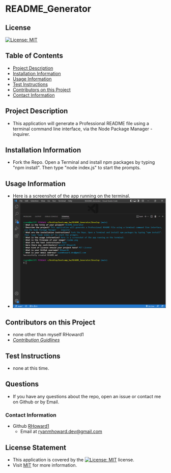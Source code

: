 

# README_Generator

## License
[![License: MIT](https://img.shields.io/badge/License-MIT-yellow.svg)](https://opensource.org/licenses/MIT)

## Table of Contents
- [Project Description](#project-description)  
- [Installation Information](#installation-information)  
- [Usage Information](#usage-information)  
- [Test Instructions](#test-instructions)  
- [Contributors on this Project](#contributors-on-this-project)  
- [Contact Information](#contact-information)  
  
## Project Description
- This application will generate a Professional README file using a terminal command line interface, via the Node Package Manager -  inquirer.
  
## Installation Information
- Fork the Repo. Open a Terminal and install npm packages by typing "npm install". Then  type "node index.js" to start the prompts.
  
## Usage Information
- Here is a screenshot of the app running on the terminal.
- ![](./assets/README_Generator.png)

## Contributors on this Project
- none other than myself RHoward1
- *[Contribution Guidlines](https://github.com/github/docs/blob/main/CONTRIBUTING.md)*
  
## Test Instructions
- none at this time.

## Questions

- If you have any questions about the repo, open an issue or contact me on Github or by Email.
### Contact Information
- Github [RHoward1](https://github.com/RHoward1)
  - Email at ryanmhoward.dev@gmail.com


## License Statement
- This application is covered by the [![License: MIT](https://img.shields.io/badge/License-MIT-yellow.svg)](https://opensource.org/licenses/MIT) license.
- Visit [MIT](https://opensource.org/licenses/MIT) for more information.
